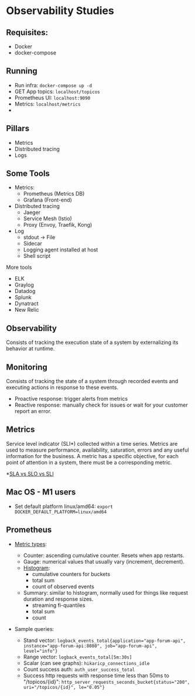 # Observability Studies

## Requisites:
- Docker
- docker-compose

## Running
- Run infra: ```docker-compose up -d```
- GET App topics: ```localhost/topicos```
- Prometheus UI: ```localhost:9090```
- Metrics: ```localhost/metrics```
- 
## Pillars
- Metrics
- Distributed tracing
- Logs

## Some Tools
- Metrics:
  - Prometheus (Metrics DB)
  - Grafana (Front-end)
- Distributed tracing
  - Jaeger
  - Service Mesh (Istio)
  - Proxy (Envoy, Traefik, Kong)
- Log
  - stdout -> File
  - Sidecar
  - Logging agent installed at host
  - Shell script

More tools
- ELK
- Graylog
- Datadog
- Splunk
- Dynatract
- New Relic

## Observability
Consists of tracking the execution state of a system by externalizing its behavior at runtime.

## Monitoring
Consists of tracking the state of a system through recorded events and executing actions in response to these events.

- Proactive response: trigger alerts from metrics
- Reactive response: manually check for issues or wait for your customer report an error.

## Metrics
Service level indicator (SLI*) collected within a time series. Metrics are used to measure performance, availability, saturation, errors and any useful information for the business. A metric has a specific objective, for each point of attention in a system, there must be a corresponding metric.

*[SLA vs SLO vs SLI](https://www.atlassian.com/incident-management/kpis/sla-vs-slo-vs-sli)

## Mac OS - M1 users
- Set default platform linux/amd64: ```export DOCKER_DEFAULT_PLATFORM=linux/amd64```

## Prometheus
- [Metric types](https://prometheus.io/docs/concepts/metric_types/):
  - Counter: ascending cumulative counter. Resets when app restarts.
  - Gauge: numerical values that usually vary (increment, decrement).
  - [Histogram](https://prometheus.io/docs/practices/histograms/):
    - cumulative counters for buckets
    - total sum
    - count of observed events
  - Summary: similar to histogram, normally used for things like request duration and response sizes.
    - streaming fi-quantiles
    - total sum
    - count

- Sample queries: 
  - Stand vector: ```logback_events_total{application="app-forum-api", instance="app-forum-api:8080", job="app-forum-api", level="info"}```
  - Range vector: ```logback_events_total[5m:30s]```
  - Scalar (can see graphs): ```hikaricp_connections_idle``` 
  - Count success auth: ```auth_user_success_total```
  - Success http requests with response time less than 50ms to "/topicos/{id}": ```http_server_requests_seconds_bucket{status="200", uri="/topicos/{id}", le="0.05"}```
